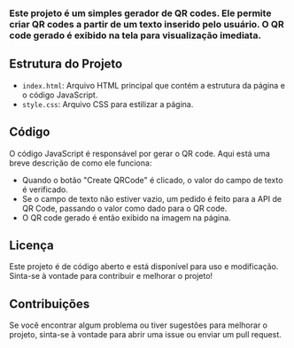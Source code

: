 ### Este projeto é um simples gerador de QR codes. Ele permite criar QR codes a partir de um texto inserido pelo usuário. O QR code gerado é exibido na tela para visualização imediata.

## Estrutura do Projeto

- `index.html`: Arquivo HTML principal que contém a estrutura da página e o código JavaScript.
- `style.css`: Arquivo CSS para estilizar a página.

## Código

O código JavaScript é responsável por gerar o QR code. Aqui está uma breve descrição de como ele funciona:

- Quando o botão "Create QRCode" é clicado, o valor do campo de texto é verificado.
- Se o campo de texto não estiver vazio, um pedido é feito para a API de QR Code, passando o valor como dado para o QR code.
- O QR code gerado é então exibido na imagem na página.

## Licença
Este projeto é de código aberto e está disponível para uso e modificação. Sinta-se à vontade para contribuir e melhorar o projeto!

## Contribuições
Se você encontrar algum problema ou tiver sugestões para melhorar o projeto, sinta-se à vontade para abrir uma issue ou enviar um pull request.
